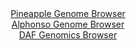 <div id="Pineapple_Genome_Browser" align="center">
  <a href="https://igv.org/app/?sessionURL=blob:zZJda9swFIb_i6BlA8e27HzZUIbTJm3adN0a3HQpxZzYsiNqS4okO0lD_vu0sLGbDpqLjYEv5INsve.jZ4caIhXlDIXIs3HHxhhZSC35egqVKMlnqIhCYQ6lIhaSJCeSsJSgcIdyUBri.4n5cqm1UKHjUC1aFbCC28q3oYJXzmCt7JRXzjkvS1hwCZpL5QwkNNyhRdNakwUIYZuzfbvjZKDBgVIsOVPcEYQVydr8L_k1SgrCeEWSqi41PQRITB6TMbNz.BTNplGaEqVuyHacnUU34.jBH8bzy.75PL67msXd2emUFgx0LclZR6TkVcEyH4lBPojmj9fZ6JLn2aDfPvEvTocbQSVRZ7iH.23s.gcwlGVk8z91Ng89svf0jp14o2ZCJkKev0w2dfaiL9g6jtKrqXqzuYf2Fip5WhsTULqUvRC7lu92rY7Xbf1Y4r7luoHhIzlF4dOzhbSE9MVsf9ohvRXGF6TIqj6oYyEuMyJR2Apct4eDwOu0e203CPDe2qFaln8P7ii.D3quF3leN8lpqY3MWaKYUDYwZjdpbhevR9Lkm2A.rvStQRoPVnjb9lewcledb_3t6k80LWQOP1yhqfqeTP_EvPcEsfXiWN1qKq_v1NfretweDjOR9n3A3iPcfHmI3sTjm7LHocm5rECb_WZiXn_61oCkwLQZNFTRBS2p3s4MRb5GIfZ8oy1KecmNh0gWiw.u5Vq44378rae_f95_Bw--">Pineapple Genome Browser</a>
</div>
<div id="Alphonso_Genome_Browser" align="center">
  <a href="https://igv.org/app/?sessionURL=blob:zZJdb9owFIb_i6VWmxQSOwFCIqEJCm1p16LCKP1QFTmJE1wSO7OdhID473PRpt2sUrnYNMkX9pE_3vP42YGKCEk5Az6wTdQxEQIGkCtez3FeZOQW50QCP8GZJAYQJCGCsIgAfwcSLBVezL7qkyulCulbFlVFK8cs5aZ0TJzjLWe4lmbEc.uMZxkOucCKC2kNBa64RdOqVZMQF4Wp33bMjhVjhS2cFSvOJLcKwtKg1vcFv0pBShjPSZCXmaKHAIHOozPGZoK_DJbzQRQRKa9JM4n7g.vJ4N4ZL54uumdPi.nlctFdns5pyrAqBelfuR02nqjt.X2vIVA1s2mzubk4T3rr.sQZnY43BRVE9pGLem0EbecNDGUx2fxPPetBj.x7GJYbtxdO5uP1Xcyn7ezmqnnNb2sheu_0vTdAxqNSewCilXB9BA0Hdo2O3W29TVHPgNDTdASnwH9.MYASOFrr7c87oJpC2wIk.V4exDEAFzERwG95ELrI8.xO221Dz0N7YwdKkf09tOeLmedCe2Db3SChmdIqx4FkhTQxY2YVJWa6PZIlfqyG13lxNSsb7x5.O7GHT9Nbe3U5ulHR.o80bU1AP374QN3qRzL9E.8.EsRU4bGyuQ92O3yVdxDZsabz.ggf4HA7Eivojt4HdBychIscK71fV_Typ3EVFhQzpQsVlTSkGVXNUnPkNfCRthoaIOIZ1yYCkYafoAEN1IGffwvq7F_2PwA-">Alphonso Genome Browser</a>
</div>


<div id="DAF_Genomics_Browser" align="center">
  <a href="https://igv.org/app/?sessionURL=blob:tZFra9swFIb_i6D95JtkO64NYZgt6bKm7ebghaWUoNnHsVfLciXZcRry3ye8jsFGGYMOdOVc3ld6jqgHISveoAgRC_sWxshAsuT7FWVtDTeUgURRQWsJBhJQgIAmAxQdUUGlommy1JWlUq2MbDunhbmDhrMqk5Z0LdqakneqBJ1qEosy.sQbupdWxplOVtSmdVvyRnKbZhlIaTp2C81uu6d6.Rnbji1hy7paVaPqVpvQxnKroNpt1eQw_MXIf1DWo3oTr1fxWH8Fh0U.ja8W8Wd3lm4uJ2836e37dTpZn6.qXUNVJ2D6cHP9dOjWmb8cFsM1E27_rUuWffBh8.XMfXc.G9pKgJziAF942CGej04GqnnWaQQoKwWOsGcE5MIgnmc.H11_ov9A8ApFd_cGUoJmDzr97ojUodWgkITHbmRmIC5yECgyQ8cJcBgS3ws8JwzxyTiiTtSvTHKeJmHgkJiQifWVMq1fVPX4fVroz.BrYfyts57_ismFPhmK5ePtp8NsXne9SPbqjMzjy49LvXkvoDLQi08ruGBU6dCP6zMYWmtFBo36RcY93Z..Aw--">DAF Genomics Browser</a>
</div>
